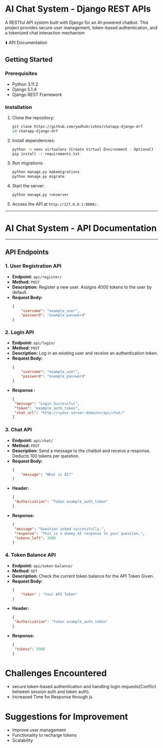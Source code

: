 # AI Chat System - Django REST APIs  
A RESTful API system built with Django for an AI-powered chatbot. This project provides secure user management, token-based authentication, and a tokenized chat interaction mechanism

⬇️ API Documentation



## Getting Started

### Prerequisites  
- Python 3.11.2
- Django 5.1.4
- Django REST Framework  

### Installation  
1. Clone the repository:  
   ```bash
   git clone https://github.com/yadhukrishnx/chatapp-django-drf
   cd chatapp-django-drf
   ```  

2. Install dependencies:  
   ```bash
   python -m venv virtualenv (Create Virtual Environment - Optional)
   pip install -r requirements.txt
   ```  

3. Run migrations:  
   ```bash
   python manage.py makemigrations
   python manage.py migrate
   ```  

4. Start the server:  
   ```bash
   python manage.py runserver
   ```  

5. Access the API at `http://127.0.0.1:8000/`.  

---

# AI Chat System - API Documentation


---

## API Endpoints

### 1. User Registration API
- **Endpoint:** `api/register/`
- **Method:** `POST`
- **Description:** Register a new user. Assigns 4000 tokens to the user by default.
- **Request Body:**
  ```json
  {
      "username": "example_user",
      "password": "example_password"
  }

### 2. Login API
- **Endpoint:** `api/login/`
- **Method:** `POST`
- **Description:** Log in an existing user and receive an authentication token.
- **Request Body:**
  ```json
  {
      "username": "example_user",
      "password": "example_password"
  }

- **Response :**
   ```json
   {
    "message": "Login Successful",
    "token": "example_auth_token",
    "chat_url": "http://<your-server-domain>/api/chat/"
   }

### 3. Chat API
- **Endpoint:** `api/chat/`
- **Method:** `POST`
- **Description:** Send a message to the chatbot and receive a response. Deducts 100 tokens per question.
- **Request Body:**
  ```json
  {
      "message": "What is AI?"
  }
- **Header:**
   ```json
   {
    "Authorization": "Token example_auth_token"
   }

- **Response:**
   ```json
   {
    "message": "Question asked successfully.",
    "response": "This is a dummy AI response to your question.",
    "tokens_left": 3900
   }


### 4. Token Balance API
- **Endpoint:** `api/token-balance/`
- **Method:** `GET`
- **Description:**  Check the current token balance for the API Token Given.
- **Request Body:**
  ```json
  {
      "token" : "Your API Token"
  }
- **Header:**
   ```json
   {
    "Authorization": "Token example_auth_token"
   }

- **Response:**
   ```json
   {
    "tokens": 3900
   }


# Challenges Encountered
- secure token-based authentication and handling login requests(Conflict between session auth and token auth).
- Increased Time for Response through js


# Suggestions for Improvement
- Improve user management
- Functionality to recharge tokens
- Scalability